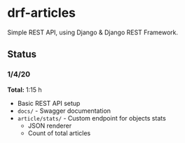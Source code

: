 # drf-articles

Simple REST API, using Django & Django REST Framework.

## Status

### 1/4/20

**Total:** 1:15 h

* Basic REST API setup
* `docs/` - Swagger documentation
* `article/stats/` - Custom endpoint for objects stats
    * JSON renderer
    * Count of total articles